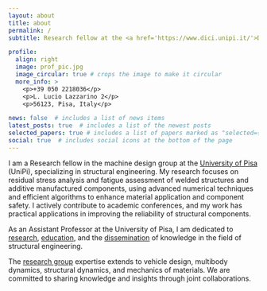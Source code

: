 ```yaml
---
layout: about
title: about
permalink: /
subtitle: Research fellow at the <a href='https://www.dici.unipi.it/'>Department of Civil and Industrial Engineering</a>, <a href='https://www.unipi.it/'>University of Pisa</a>

profile:
  align: right
  image: prof_pic.jpg
  image_circular: true # crops the image to make it circular
  more_info: >
    <p>+39 050 2218036</p>
    <p>L. Lucio Lazzarino 2</p>
    <p>56123, Pisa, Italy</p>

news: false  # includes a list of news items
latest_posts: true  # includes a list of the newest posts
selected_papers: true # includes a list of papers marked as "selected={true}"
social: true  # includes social icons at the bottom of the page
---
```


I am a Research fellow in the machine design group at the <a href='https://www.unipi.it/'>University of Pisa</a> (UniPi), specializing in structural engineering. My research focuses on residual stress analysis and fatigue assessment of welded structures and additive manufactured components, using advanced numerical techniques and efficient algorithms to enhance material application and component safety. I actively contribute to academic conferences, and my work has practical applications in improving the reliability of structural components.

As an Assistant Professor at the University of Pisa, I am dedicated to [research](/publications/), [education](/teaching/), and the [dissemination](/repositories/) of knowledge in the field of structural engineering.

The <a href='http://machinedesign.ing.unipi.it/'>research group</a> expertise extends to vehicle design, multibody dynamics, structural dynamics, and mechanics of materials. We are committed to sharing knowledge and insights through joint collaborations.